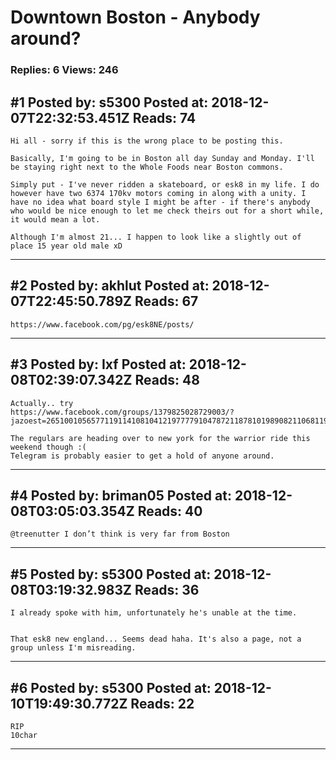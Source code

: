 # Downtown Boston - Anybody around?

### Replies: 6 Views: 246

## \#1 Posted by: s5300 Posted at: 2018-12-07T22:32:53.451Z Reads: 74

```
Hi all - sorry if this is the wrong place to be posting this.

Basically, I'm going to be in Boston all day Sunday and Monday. I'll be staying right next to the Whole Foods near Boston commons.

Simply put - I've never ridden a skateboard, or esk8 in my life. I do however have two 6374 170kv motors coming in along with a unity. I have no idea what board style I might be after - if there's anybody who would be nice enough to let me check theirs out for a short while, it would mean a lot.

Although I'm almost 21... I happen to look like a slightly out of place 15 year old male xD
```

---
## \#2 Posted by: akhlut Posted at: 2018-12-07T22:45:50.789Z Reads: 67

```
https://www.facebook.com/pg/esk8NE/posts/
```

---
## \#3 Posted by: Ixf Posted at: 2018-12-08T02:39:07.342Z Reads: 48

```
Actually.. try
https://www.facebook.com/groups/1379825028729003/?jazoest=2651001056577119114108104121977779104787211878101989082110681191077850707970455095108751131171056510511211810512010358651001048111453121122981078385851091021177053118102951149095838511552719795661098351696877121875011955102115103

The regulars are heading over to new york for the warrior ride this weekend though :(
Telegram is probably easier to get a hold of anyone around.
```

---
## \#4 Posted by: briman05 Posted at: 2018-12-08T03:05:03.354Z Reads: 40

```
@treenutter I don’t think is very far from Boston
```

---
## \#5 Posted by: s5300 Posted at: 2018-12-08T03:19:32.983Z Reads: 36

```
I already spoke with him, unfortunately he's unable at the time.


That esk8 new england... Seems dead haha. It's also a page, not a group unless I'm misreading.
```

---
## \#6 Posted by: s5300 Posted at: 2018-12-10T19:49:30.772Z Reads: 22

```
RIP
10char
```

---
